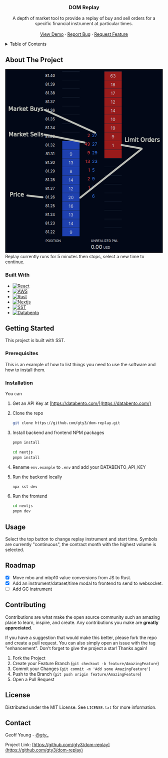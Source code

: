 
<!-- PROJECT LOGO -->

<br />
<div align="center">

<h3 align="center">DOM Replay</h3>

<p align="center">
A depth of market tool to provide a replay of buy and sell orders for a specific financial instrument at particular times.
    <br />
    <br />
    <a href="https://ddi98zxd5bxtp.cloudfront.net/">View Demo</a>
    ·
    <a href="https://github.com/gty3/dom-replay/issues/new?labels=bug&template=bug-report---.md">Report Bug</a>
    ·
    <a href="https://github.com/gty3/dom-replay/issues/new?labels=enhancement&template=feature-request---.md">Request Feature</a>
  </p>
</div>

<!-- TABLE OF CONTENTS -->

<details>
  <summary>Table of Contents</summary>
  <ol>
    <li>
      <a href="#about-the-project">About The Project</a>
      <ul>
        <li><a href="#built-with">Built With</a></li>
      </ul>
    </li>
    <li>
      <a href="#getting-started">Getting Started</a>
      <ul>
        <li><a href="#prerequisites">Prerequisites</a></li>
        <li><a href="#installation">Installation</a></li>
      </ul>
    </li>
    <li><a href="#usage">Usage</a></li>
    <li><a href="#roadmap">Roadmap</a></li>
    <li><a href="#contributing">Contributing</a></li>
    <li><a href="#license">License</a></li>
    <li><a href="#contact">Contact</a></li>
    <li><a href="#acknowledgments">Acknowledgments</a></li>
  </ol>
</details>

<!-- ABOUT THE PROJECT -->

## About The Project

![Product Screenshot](https://raw.githubusercontent.com/gty3/dom-img/main/dom-wide2.png)
Replay currently runs for 5 minutes then stops, select a new time to continue.
### Built With

* [![React](https://img.shields.io/badge/React-20232A?style=for-the-badge&logo=react&logoColor=61DAFB)](https://reactjs.org/)
* [![AWS](https://img.shields.io/badge/AWS-FF9900?style=for-the-badge&logo=amazon-aws)](https://aws.amazon.com/)
* [![Rust](https://img.shields.io/badge/Rust-DEA584?style=for-the-badge&logo=rust)](https://www.rust-lang.org/)
* [![Nextjs](https://img.shields.io/badge/next.js-000000?style=for-the-badge&logo=nextdotjs&logoColor=white)](https://nextjs.org/)
* [![SST](https://img.shields.io/badge/SST-4A90E2?style=for-the-badge&logo=serverless-stack)](https://sst.dev/)
* [![Databento](https://img.shields.io/badge/Databento-DEA584?style=for-the-badge&logo=custom&logoColor=white)](https://databento.com/)

<!-- GETTING STARTED -->

## Getting Started

This project is built with SST.

### Prerequisites

This is an example of how to list things you need to use the software and how to install them.

### Installation

You can

1. Get an API Key at [https://databento.com/](https://databento.com/)
2. Clone the repo

   ```sh
   git clone https://github.com/gty3/dom-replay.git
   ```
3. Install backend and frontend NPM packages

   ```sh
   pnpm install
   ```

   ```sh
   cd nextjs
   pnpm install
   ```
4. Rename `env.example` to `.env` and add your DATABENTO_API_KEY
5. Run the backend locally

   ```sh
   npx sst dev
   ```
6. Run the frontend

   ```sh
   cd nextjs
   pnpm dev
   ```

<!-- USAGE EXAMPLES -->

## Usage

Select the top button to change replay instrument and start time.
Symbols are currently "continuous", the contract month with the highest volume is selected.


<!-- ROADMAP -->

## Roadmap

- [X] Move mbo and mbp10 value conversions from JS to Rust.
- [X] Add an instrument/dataset/time modal to frontend to send to websocket.
- [ ] Add GC instrument

<!-- CONTRIBUTING -->

## Contributing

Contributions are what make the open source community such an amazing place to learn, inspire, and create. Any contributions you make are **greatly appreciated**.

If you have a suggestion that would make this better, please fork the repo and create a pull request. You can also simply open an issue with the tag "enhancement".
Don't forget to give the project a star! Thanks again!

1. Fork the Project
2. Create your Feature Branch (`git checkout -b feature/AmazingFeature`)
3. Commit your Changes (`git commit -m 'Add some AmazingFeature'`)
4. Push to the Branch (`git push origin feature/AmazingFeature`)
5. Open a Pull Request

<!-- LICENSE -->

## License

Distributed under the MIT License. See `LICENSE.txt` for more information.

<!-- CONTACT -->

## Contact

Geoff Young - [@_gty__](https://x.com/_gty__)

Project Link: [https://github.com/gty3/dom-replay](https://github.com/gty3/dom-replay)

<!-- MARKDOWN LINKS & IMAGES -->

<!-- https://www.markdownguide.org/basic-syntax/#reference-style-links -->

[contributors-shield]: https://img.shields.io/github/contributors/gty3/dom-replay.svg?style=for-the-badge
[contributors-url]: https://github.com/gty3/dom-replay/graphs/contributors
[forks-shield]: https://img.shields.io/github/forks/gty3/dom-replay.svg?style=for-the-badge
[forks-url]: https://github.com/gty3/dom-replay/network/members
[stars-shield]: https://img.shields.io/github/stars/gty3/dom-replay.svg?style=for-the-badge
[stars-url]: https://github.com/gty3/dom-replay/stargazers
[issues-shield]: https://img.shields.io/github/issues/gty3/dom-replay.svg?style=for-the-badge
[issues-url]: https://github.com/gty3/dom-replay/issues
[license-shield]: https://img.shields.io/github/license/gty3/dom-replay.svg?style=for-the-badge
[license-url]: https://github.com/gty3/dom-replay/blob/master/LICENSE.txt
[linkedin-shield]: https://img.shields.io/badge/-LinkedIn-black.svg?style=for-the-badge&logo=linkedin&colorB=555
[linkedin-url]: https://linkedin.com/in/linkedin_username
[product-screenshot]: https://github.com/gty3/dom-img/dom-wide2.png
[SST]: https://img.shields.io/badge/next.js-000000?style=for-the-badge&logo=nextdotjs&logoColor=white
[SST-url]: https://sst.dev/
[React.js]: https://img.shields.io/badge/React-20232A?style=for-the-badge&logo=react&logoColor=61DAFB
[React-url]: https://reactjs.org/

